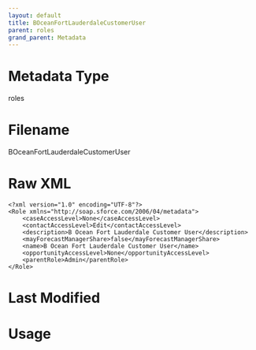 ```yaml
---
layout: default
title: BOceanFortLauderdaleCustomerUser
parent: roles
grand_parent: Metadata
---
```

# Metadata Type
roles


# Filename 
BOceanFortLauderdaleCustomerUser


# Raw XML
```
<?xml version="1.0" encoding="UTF-8"?>
<Role xmlns="http://soap.sforce.com/2006/04/metadata">
    <caseAccessLevel>None</caseAccessLevel>
    <contactAccessLevel>Edit</contactAccessLevel>
    <description>B Ocean Fort Lauderdale Customer User</description>
    <mayForecastManagerShare>false</mayForecastManagerShare>
    <name>B Ocean Fort Lauderdale Customer User</name>
    <opportunityAccessLevel>None</opportunityAccessLevel>
    <parentRole>Admin</parentRole>
</Role>
```


# Last Modified


# Usage
